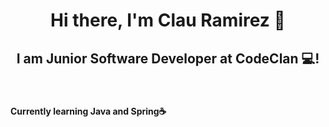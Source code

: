 <h1 align="center">
  Hi there, I'm Clau Ramirez 👋
</h1>

<h2 align="center"> 
  I am Junior Software Developer at CodeClan 💻!
</h2>
<br>

<h4>Currently learning Java and Spring☕</h4>
<br>


<!--
Technologies I use:
*  Python 🐍
*  Flask 🧞
*  React ⚛️
*  BASH 💲_
*  PosgreSQL 🐘 
*  MySQL 🐬 
*  MongoDB 🟢
*  Linux 🐧 
*  macOS 🍎
*  LAMP stack 💡

<br>Interests:
*  Object-Oriented Programming 
*  Test Driven Development
*  Full-Stack development
*  REST APIs
*  Scripting and automation
*  Cloud Computing

<br>Technologies I'd like to learn:
* OOP language (Soon to start with Java at CodeClan! ☕)
* Docker 🐳
* Vue 



**clauRamirez/clauRamirez** is a ✨ _special_ ✨ repository because its `README.md` (this file) appears on your GitHub profile.

Here are some ideas to get you started:

- 🔭 I’m currently working on ...
- 🌱 I’m currently learning ...
- 👯 I’m looking to collaborate on ...
- 🤔 I’m looking for help with ...
- 💬 Ask me about ...
- 📫 How to reach me: ...
- 😄 Pronouns: ...
- ⚡ Fun fact: ...
-->
